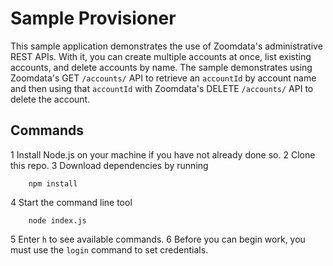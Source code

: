 # Sample Provisioner

This sample application demonstrates the use of Zoomdata's administrative REST APIs. With it, you can create multiple accounts at once, list existing accounts, and delete accounts by name. The sample demonstrates using Zoomdata's GET `/accounts/` API to retrieve an `accountId` by account name and then using that `accountId` with Zoomdata's DELETE `/accounts/` API to delete the account.

## Commands

1 Install Node.js on your machine if you have not already done so.
2 Clone this repo.
3 Download dependencies by running
```
	npm install
```
4 Start the command line tool
```
	node index.js
```
5 Enter `h` to see available commands.
6 Before you can begin work, you must use the `login` command to set credentials.
